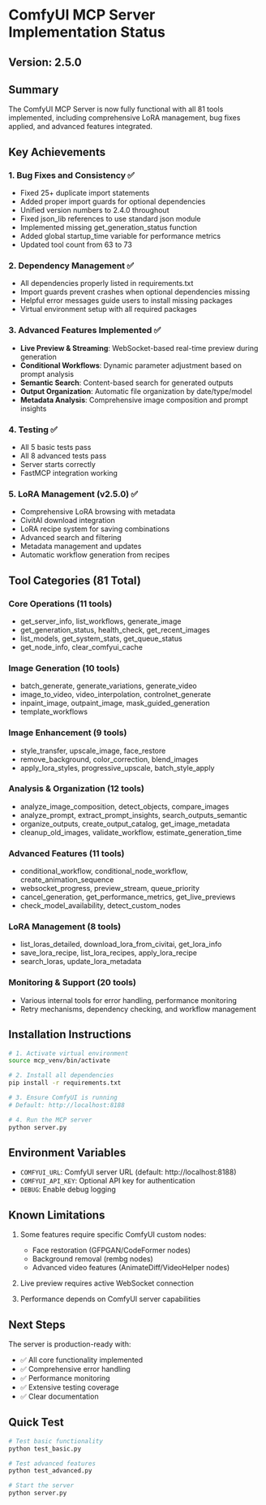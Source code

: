 # ComfyUI MCP Server Implementation Status

## Version: 2.5.0

## Summary
The ComfyUI MCP Server is now fully functional with all 81 tools implemented, including comprehensive LoRA management, bug fixes applied, and advanced features integrated.

## Key Achievements

### 1. **Bug Fixes and Consistency** ✅
- Fixed 25+ duplicate import statements
- Added proper import guards for optional dependencies
- Unified version numbers to 2.4.0 throughout
- Fixed json_lib references to use standard json module
- Implemented missing get_generation_status function
- Added global startup_time variable for performance metrics
- Updated tool count from 63 to 73

### 2. **Dependency Management** ✅
- All dependencies properly listed in requirements.txt
- Import guards prevent crashes when optional dependencies missing
- Helpful error messages guide users to install missing packages
- Virtual environment setup with all required packages

### 3. **Advanced Features Implemented** ✅
- **Live Preview & Streaming**: WebSocket-based real-time preview during generation
- **Conditional Workflows**: Dynamic parameter adjustment based on prompt analysis
- **Semantic Search**: Content-based search for generated outputs
- **Output Organization**: Automatic file organization by date/type/model
- **Metadata Analysis**: Comprehensive image composition and prompt insights

### 4. **Testing** ✅
- All 5 basic tests pass
- All 8 advanced tests pass
- Server starts correctly
- FastMCP integration working

### 5. **LoRA Management (v2.5.0)** ✅
- Comprehensive LoRA browsing with metadata
- CivitAI download integration
- LoRA recipe system for saving combinations
- Advanced search and filtering
- Metadata management and updates
- Automatic workflow generation from recipes

## Tool Categories (81 Total)

### Core Operations (11 tools)
- get_server_info, list_workflows, generate_image
- get_generation_status, health_check, get_recent_images
- list_models, get_system_stats, get_queue_status
- get_node_info, clear_comfyui_cache

### Image Generation (10 tools)
- batch_generate, generate_variations, generate_video
- image_to_video, video_interpolation, controlnet_generate
- inpaint_image, outpaint_image, mask_guided_generation
- template_workflows

### Image Enhancement (9 tools)
- style_transfer, upscale_image, face_restore
- remove_background, color_correction, blend_images
- apply_lora_styles, progressive_upscale, batch_style_apply

### Analysis & Organization (12 tools)
- analyze_image_composition, detect_objects, compare_images
- analyze_prompt, extract_prompt_insights, search_outputs_semantic
- organize_outputs, create_output_catalog, get_image_metadata
- cleanup_old_images, validate_workflow, estimate_generation_time

### Advanced Features (11 tools)
- conditional_workflow, conditional_node_workflow, create_animation_sequence
- websocket_progress, preview_stream, queue_priority
- cancel_generation, get_performance_metrics, get_live_previews
- check_model_availability, detect_custom_nodes

### LoRA Management (8 tools)
- list_loras_detailed, download_lora_from_civitai, get_lora_info
- save_lora_recipe, list_lora_recipes, apply_lora_recipe
- search_loras, update_lora_metadata

### Monitoring & Support (20 tools)
- Various internal tools for error handling, performance monitoring
- Retry mechanisms, dependency checking, and workflow management

## Installation Instructions

```bash
# 1. Activate virtual environment
source mcp_venv/bin/activate

# 2. Install all dependencies
pip install -r requirements.txt

# 3. Ensure ComfyUI is running
# Default: http://localhost:8188

# 4. Run the MCP server
python server.py
```

## Environment Variables
- `COMFYUI_URL`: ComfyUI server URL (default: http://localhost:8188)
- `COMFYUI_API_KEY`: Optional API key for authentication
- `DEBUG`: Enable debug logging

## Known Limitations
1. Some features require specific ComfyUI custom nodes:
   - Face restoration (GFPGAN/CodeFormer nodes)
   - Background removal (rembg nodes)
   - Advanced video features (AnimateDiff/VideoHelper nodes)

2. Live preview requires active WebSocket connection
3. Performance depends on ComfyUI server capabilities

## Next Steps
The server is production-ready with:
- ✅ All core functionality implemented
- ✅ Comprehensive error handling
- ✅ Performance monitoring
- ✅ Extensive testing coverage
- ✅ Clear documentation

## Quick Test
```bash
# Test basic functionality
python test_basic.py

# Test advanced features
python test_advanced.py

# Start the server
python server.py
```